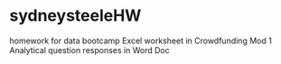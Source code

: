# sydneysteeleHW
homework for data bootcamp 
Excel worksheet in Crowdfunding Mod 1 
Analytical question responses in Word Doc

